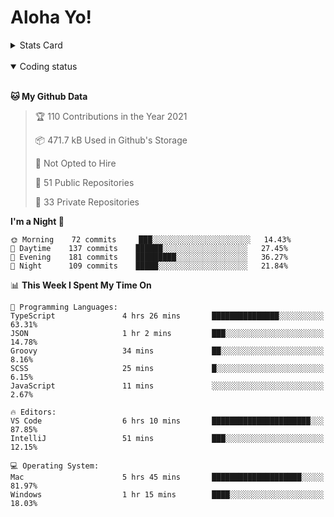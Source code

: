 # Aloha Yo!

<details>
<summary>Stats Card</summary>
 
[![Anurag's github stats](https://github-readme-stats.vercel.app/api?username=GarfieldZHU&show_icons=true&theme=tokyonight)](https://github.com/anuraghazra/github-readme-stats)
 
</details>

<br/>

<details open>

<summary>Coding status</summary>

<br/>

<!--START_SECTION:waka-->
**🐱 My Github Data** 

> 🏆 110 Contributions in the Year 2021
 > 
> 📦 471.7 kB Used in Github's Storage 
 > 
> 🚫 Not Opted to Hire
 > 
> 📜 51 Public Repositories 
 > 
> 🔑 33 Private Repositories  
 > 
**I'm a Night 🦉** 

```text
🌞 Morning    72 commits     ███░░░░░░░░░░░░░░░░░░░░░░   14.43% 
🌆 Daytime    137 commits    ██████░░░░░░░░░░░░░░░░░░░   27.45% 
🌃 Evening    181 commits    █████████░░░░░░░░░░░░░░░░   36.27% 
🌙 Night      109 commits    █████░░░░░░░░░░░░░░░░░░░░   21.84%

```


📊 **This Week I Spent My Time On** 

```text
💬 Programming Languages: 
TypeScript               4 hrs 26 mins       ███████████████░░░░░░░░░░   63.31% 
JSON                     1 hr 2 mins         ███░░░░░░░░░░░░░░░░░░░░░░   14.78% 
Groovy                   34 mins             ██░░░░░░░░░░░░░░░░░░░░░░░   8.16% 
SCSS                     25 mins             █░░░░░░░░░░░░░░░░░░░░░░░░   6.15% 
JavaScript               11 mins             ░░░░░░░░░░░░░░░░░░░░░░░░░   2.67%

🔥 Editors: 
VS Code                  6 hrs 10 mins       ██████████████████████░░░   87.85% 
IntelliJ                 51 mins             ███░░░░░░░░░░░░░░░░░░░░░░   12.15%

💻 Operating System: 
Mac                      5 hrs 45 mins       ████████████████████░░░░░   81.97% 
Windows                  1 hr 15 mins        ████░░░░░░░░░░░░░░░░░░░░░   18.03%

```


<!--END_SECTION:waka-->

</details>
